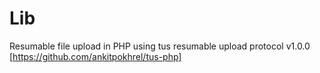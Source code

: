 # Lib
Resumable file upload in PHP using tus resumable upload protocol v1.0.0 [https://github.com/ankitpokhrel/tus-php]


